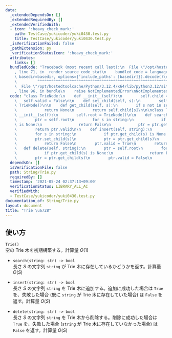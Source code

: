 ```yaml
---
data:
  _extendedDependsOn: []
  _extendedRequiredBy: []
  _extendedVerifiedWith:
  - icon: ':heavy_check_mark:'
    path: TestCase/yukicoder/yuki0430.test.py
    title: TestCase/yukicoder/yuki0430.test.py
  _isVerificationFailed: false
  _pathExtension: py
  _verificationStatusIcon: ':heavy_check_mark:'
  attributes:
    links: []
  bundledCode: "Traceback (most recent call last):\n  File \"/opt/hostedtoolcache/Python/3.12.4/x64/lib/python3.12/site-packages/onlinejudge_verify/documentation/build.py\"\
    , line 71, in _render_source_code_stat\n    bundled_code = language.bundle(stat.path,\
    \ basedir=basedir, options={'include_paths': [basedir]}).decode()\n          \
    \         ^^^^^^^^^^^^^^^^^^^^^^^^^^^^^^^^^^^^^^^^^^^^^^^^^^^^^^^^^^^^^^^^^^^^^^^^^^^^^^^^^\n\
    \  File \"/opt/hostedtoolcache/Python/3.12.4/x64/lib/python3.12/site-packages/onlinejudge_verify/languages/python.py\"\
    , line 96, in bundle\n    raise NotImplementedError\nNotImplementedError\n"
  code: "class TrieNode:\n    def __init__(self):\n        self.child = {}\n     \
    \   self.valid = False\n\n    def set_child(self, s):\n        self.child[s] =\
    \ TrieNode()\n\n    def get_child(self, s):\n        if s not in self.child:\n\
    \            return None\n        return self.child[s]\n\n\nclass Trie:\n    def\
    \ __init__(self):\n        self.root = TrieNode()\n\n    def search(self, string):\n\
    \        ptr = self.root\n        for s in string:\n            if ptr.get_child(s)\
    \ is None:\n                return False\n            ptr = ptr.get_child(s)\n\
    \        return ptr.valid\n\n    def insert(self, string):\n        ptr = self.root\n\
    \        for s in string:\n            if ptr.get_child(s) is None:\n        \
    \        ptr.set_child(s)\n            ptr = ptr.get_child(s)\n        if ptr.valid:\n\
    \            return False\n        ptr.valid = True\n        return True\n\n \
    \   def delete(self, string):\n        ptr = self.root\n        for s in string:\n\
    \            if ptr.get_child(s) is None:\n                return False\n    \
    \        ptr = ptr.get_child(s)\n        ptr.valid = False\n        return True\n"
  dependsOn: []
  isVerificationFile: false
  path: String/Trie.py
  requiredBy: []
  timestamp: '2021-05-24 02:37:13+09:00'
  verificationStatus: LIBRARY_ALL_AC
  verifiedWith:
  - TestCase/yukicoder/yuki0430.test.py
documentation_of: String/Trie.py
layout: document
title: "Trie \u6728"
---
```


## 使い方
`Trie()`  
空の Trie 木を初期構築する。計算量 $O(1)$

- `search(string: str) -> bool`  
長さ $S$ の文字列 `string` が Trie 木に存在しているかどうかを返す。計算量 $O(S)$

- `insert(string: str) -> bool`  
長さ $S$ の文字列 `string` を Trie 木に追加する。追加に成功した場合は `True` を、失敗した場合 (既に `string` が Trie 木に存在していた場合) は `False` を返す。計算量 $O(S)$ 

- `delete(string: str) -> bool`  
長さ $S$ の文字列 `string` を Trie 木から削除する。削除に成功した場合は `True` を、失敗した場合 (`string` が Trie 木に存在していなかった場合) は `False` を返す。計算量 $O(S)$
